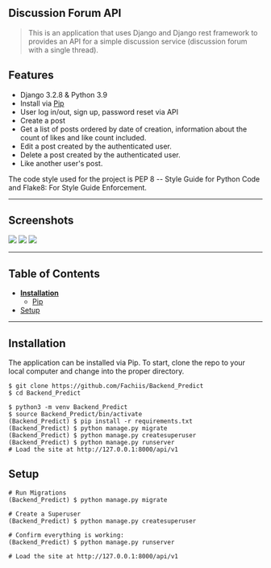 ****Discussion Forum API****
-
> This is an application that uses Django and Django rest framework to provides an API for a simple discussion service 
(discussion forum with a single thread).

## Features

- Django 3.2.8 & Python 3.9
- Install via [Pip](https://pypi.org/project/pip/)
- User log in/out, sign up, password reset via API
- Create a post
- Get a list of posts ordered by date of creation, information about the count of likes and like count included. 
- Edit a post created by the authenticated user.
- Delete a post created by the authenticated user.
- Like another user's post.

The code style used for the project is PEP 8 -- Style Guide for Python Code and Flake8: For Style Guide 
Enforcement.

---
## Screenshots
![](/home/fachiis/Pictures/needed.png)
![](/home/fachiis/Pictures/needed2.png)
![](/home/fachiis/Pictures/needed3.png)

---
## Table of Contents
* **[Installation](#installation)**
  * [Pip](#pip)
* [Setup](#setup)

---
## Installation
The application can be installed via Pip. To start, 
clone the repo to your local computer and change into the proper directory.

```
$ git clone https://github.com/Fachiis/Backend_Predict
$ cd Backend_Predict
```
```
$ python3 -m venv Backend_Predict
$ source Backend_Predict/bin/activate
(Backend_Predict) $ pip install -r requirements.txt
(Backend_Predict) $ python manage.py migrate
(Backend_Predict) $ python manage.py createsuperuser
(Backend_Predict) $ python manage.py runserver
# Load the site at http://127.0.0.1:8000/api/v1
```

## Setup

```
# Run Migrations
(Backend_Predict) $ python manage.py migrate

# Create a Superuser
(Backend_Predict) $ python manage.py createsuperuser

# Confirm everything is working:
(Backend_Predict) $ python manage.py runserver

# Load the site at http://127.0.0.1:8000/api/v1
```